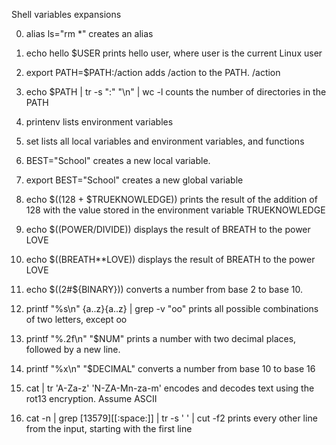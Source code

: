 Shell variables expansions

0. alias ls="rm *"
creates an alias

1. echo hello $USER
prints hello user, where user is the current Linux user

2. export PATH=$PATH:/action
adds /action to the PATH. /action

3. echo $PATH | tr -s ":" "\n" | wc -l
counts the number of directories in the PATH

4. printenv
lists environment variables

5. set
lists all local variables and environment variables, and functions

6. BEST="School"
creates a new local variable.

7. export BEST="School"
creates a new global variable

8. echo $((128 + $TRUEKNOWLEDGE))
prints the result of the addition of 128 with the value stored in the environment variable TRUEKNOWLEDGE

9. echo $((POWER/DIVIDE)) 
displays the result of BREATH to the power LOVE

10. echo $((BREATH**LOVE))
displays the result of BREATH to the power LOVE

11. echo $((2#${BINARY}))
converts a number from base 2 to base 10.

12. printf "%s\n" {a..z}{a..z} | grep -v "oo"
prints all possible combinations of two letters, except oo

13. printf "%.2f\n" "$NUM"
prints a number with two decimal places, followed by a new line.

14. printf "%x\n" "$DECIMAL"
converts a number from base 10 to base 16

15. cat | tr 'A-Za-z' 'N-ZA-Mn-za-m'
encodes and decodes text using the rot13 encryption. Assume ASCII

16. cat -n | grep [13579][[:space:]] | tr -s ' ' | cut -f2
prints every other line from the input, starting with the first line
